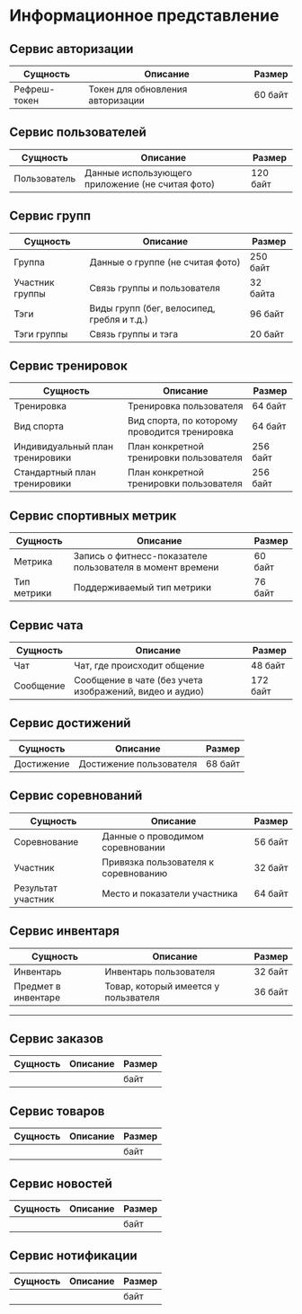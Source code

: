 # Информационное представление


## Сервис авторизации

|Сущность|Описание|Размер|
|---|---|--|
|Рефреш-токен|Токен для обновления авторизации|60 байт|

## Сервис пользователей

|Сущность|Описание|Размер|
|---|---|--|
|Пользователь|Данные использующего приложение (не считая фото)|120 байт|

## Сервис групп

|Сущность|Описание|Размер|
|---|---|--|
|Группа|Данные о группе (не считая фото)|250 байт|
|Участник группы|Связь группы и пользователя|32 байта|
|Тэги|Виды групп (бег, велосипед, гребля и т.д.)|96 байт|
|Тэги группы|Связь группы и тэга|20 байт|

## Сервис тренировок

|Сущность|Описание|Размер|
|---|---|--|
|Тренировка|Тренировка пользователя|64 байт|
|Вид спорта|Вид спорта, по которому проводится тренировка|64 байт|
|Индивидуальный план тренировики|План конкретной тренировки пользователя|256 байт|
|Стандартный план тренировики|План конкретной тренировки пользователя|256 байт|

## Сервис спортивных метрик

|Сущность|Описание|Размер|
|---|---|--|
|Метрика|Запись о фитнесс-показателе пользователя в момент времени|60 байт|
|Тип метрики|Поддерживаемый тип метрики|76 байт|

## Сервис чата

|Сущность|Описание|Размер|
|---|---|--|
|Чат|Чат, где происходит общение|48 байт|
|Сообщение|Сообщение в чате (без учета изображений, видео и аудио)|172 байт|

## Сервис достижений

|Сущность|Описание|Размер|
|---|---|--|
|Достижение|Достижение пользователя|68 байт|

## Сервис соревнований

|Сущность|Описание|Размер|
|---|---|--|
|Соревнование|Данные о проводимом соревновании|56 байт|
|Участник|Привязка пользователя к соревнованию|32 байт|
|Результат участник|Место и показатели участника|64 байт|

## Сервис инвентаря

|Сущность|Описание|Размер|
|---|---|--|
|Инвентарь|Инвентарь пользователя|32 байт|
|Предмет в инвентаре|Товар, который имеется у пользвателя|36 байт|

--------------

## Сервис заказов

|Сущность|Описание|Размер|
|---|---|--|
||| байт|

## Сервис товаров

|Сущность|Описание|Размер|
|---|---|--|
||| байт|

## Сервис новостей

|Сущность|Описание|Размер|
|---|---|--|
||| байт|

## Сервис нотификации

|Сущность|Описание|Размер|
|---|---|--|
||| байт|